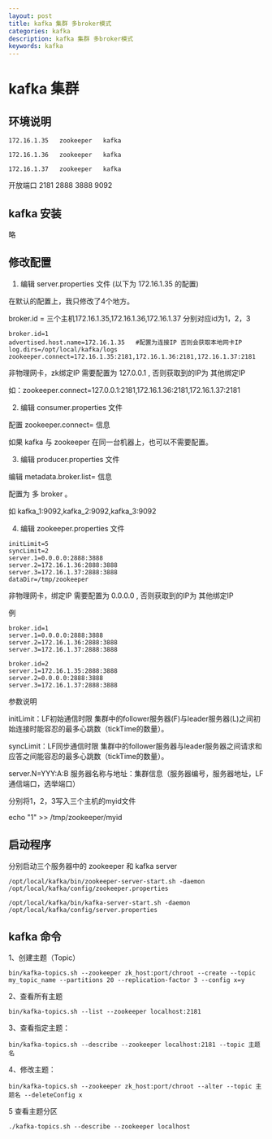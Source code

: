 ```yaml
---
layout: post
title: kafka 集群 多broker模式
categories: kafka
description: kafka 集群 多broker模式
keywords: kafka
---
```


# kafka 集群

## 环境说明

```
172.16.1.35   zookeeper   kafka

172.16.1.36   zookeeper   kafka

172.16.1.37   zookeeper   kafka
```

开放端口  2181  2888  3888   9092

 
## kafka 安装
略

 

## 修改配置

 1. 编辑  server.properties  文件  (以下为 172.16.1.35 的配置)

在默认的配置上，我只修改了4个地方。

broker.id = 
三个主机172.16.1.35,172.16.1.36,172.16.1.37
分别对应id为1，2，3

 
```
broker.id=1            
advertised.host.name=172.16.1.35   #配置为连接IP 否则会获取本地网卡IP
log.dirs=/opt/local/kafka/logs
zookeeper.connect=172.16.1.35:2181,172.16.1.36:2181,172.16.1.37:2181
```

非物理网卡，zk绑定IP 需要配置为 127.0.0.1 , 否则获取到的IP为 其他绑定IP

如：zookeeper.connect=127.0.0.1:2181,172.16.1.36:2181,172.16.1.37:2181


2. 编辑  consumer.properties 文件

配置  zookeeper.connect=  信息

如果 kafka 与 zookeeper 在同一台机器上，也可以不需要配置。


3. 编辑   producer.properties  文件

编辑 metadata.broker.list= 信息

配置为 多 broker 。

如 kafka_1:9092,kafka_2:9092,kafka_3:9092

 
4. 编辑  zookeeper.properties  文件

```
initLimit=5
syncLimit=2
server.1=0.0.0.0:2888:3888
server.2=172.16.1.36:2888:3888
server.3=172.16.1.37:2888:3888
dataDir=/tmp/zookeeper
```
 

非物理网卡，绑定IP 需要配置为 0.0.0.0 , 否则获取到的IP为 其他绑定IP


例
```
broker.id=1
server.1=0.0.0.0:2888:3888
server.2=172.16.1.36:2888:3888
server.3=172.16.1.37:2888:3888
```
 
```
broker.id=2
server.1=172.16.1.35:2888:3888
server.2=0.0.0.0:2888:3888
server.3=172.16.1.37:2888:3888
```


参数说明

initLimit：LF初始通信时限
集群中的follower服务器(F)与leader服务器(L)之间初始连接时能容忍的最多心跳数（tickTime的数量）。

syncLimit：LF同步通信时限
集群中的follower服务器与leader服务器之间请求和应答之间能容忍的最多心跳数（tickTime的数量）。

server.N=YYY:A:B
服务器名称与地址：集群信息（服务器编号，服务器地址，LF通信端口，选举端口）


分别将1，2，3写入三个主机的myid文件

echo "1" >> /tmp/zookeeper/myid


## 启动程序

分别启动三个服务器中的 zookeeper 和 kafka server 

```
/opt/local/kafka/bin/zookeeper-server-start.sh -daemon /opt/local/kafka/config/zookeeper.properties

/opt/local/kafka/bin/kafka-server-start.sh -daemon /opt/local/kafka/config/server.properties 
```
 


## kafka 命令


1、创建主题（Topic）

```
bin/kafka-topics.sh --zookeeper zk_host:port/chroot --create --topic my_topic_name --partitions 20 --replication-factor 3 --config x=y
```
 

 

2、查看所有主题

```
bin/kafka-topics.sh --list --zookeeper localhost:2181
```
 
 
3、查看指定主题：

```
bin/kafka-topics.sh --describe --zookeeper localhost:2181 --topic 主题名
```
 

4、修改主题：

```
bin/kafka-topics.sh --zookeeper zk_host:port/chroot --alter --topic 主题名 --deleteConfig x
```
 

5 查看主题分区

```
./kafka-topics.sh --describe --zookeeper localhost
```